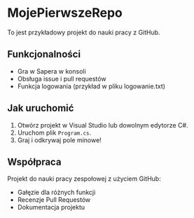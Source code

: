 # MojePierwszeRepo

To jest przykładowy projekt do nauki pracy z GitHub.

## Funkcjonalności

- Gra w Sapera w konsoli
- Obsługa issue i pull requestów
- Funkcja logowania (przykład w pliku logowanie.txt)

## Jak uruchomić

1. Otwórz projekt w Visual Studio lub dowolnym edytorze C#.
2. Uruchom plik `Program.cs`.
3. Graj i odkrywaj pole minowe!

## Współpraca

Projekt do nauki pracy zespołowej z użyciem GitHub:
- Gałęzie dla różnych funkcji
- Recenzje Pull Requestów
- Dokumentacja projektu
